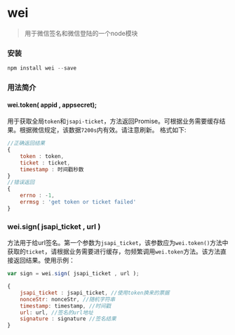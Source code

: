 # wei

> 用于微信签名和微信登陆的一个node模块

### 安装
```javascript
npm install wei --save
```

### 用法简介

#### wei.token( appid , appsecret);
用于获取全局`token`和`jsapi-ticket`，方法返回Promise。可根据业务需要缓存结果。根据微信规定，该数据`7200s`内有效。请注意刷新。
格式如下:
```javascript
//正确返回结果
{
	token : token,
	ticket : ticket,
	timestamp : 时间戳秒数
}
//错误返回
{
	errno : -1,
	errmsg : 'get token or ticket failed'
}
```

### wei.sign( jsapi_ticket , url )
方法用于给url签名。第一个参数为`jsapi_ticket`，该参数应为`wei.token()`方法中获取的`ticket`，请根据业务需要进行缓存，勿频繁调用`wei.token`方法。该方法直接返回结果。使用示例：
```javascript
var sign = wei.sign( jsapi_ticket , url );

{
	jsapi_ticket : jsapi_ticket, //使用token换来的票据
	nonceStr: nonceStr, //随机字符串
	timestamp: timestamp, //时间戳
	url: url, //签名的url地址
	signature : signature //签名结果
}
```